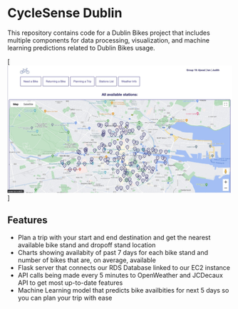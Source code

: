 # CycleSense Dublin 
This repository contains code for a Dublin Bikes project that includes multiple components for data processing, visualization, and machine learning predictions related to Dublin Bikes usage.

[![Screenshot of Homepage](HomePage.jpg)]


## Features
- Plan a trip with your start and end destination and get the nearest available bike stand and dropoff stand location
- Charts showing availabity of past 7 days for each bike stand and number of bikes that are, on average, available
- Flask server that connects our RDS Database linked to our EC2 instance
- API calls being made every 5 minutes to OpenWeather and JCDecaux API to get most up-to-date features
- Machine Learning model that predicts bike availbities for next 5 days so you can plan your trip with ease

